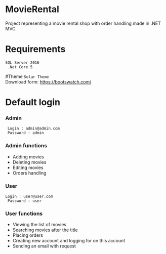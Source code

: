 # MovieRental
Project representing a movie rental shop with order handling made in .NET MVC 

# Requirements
`` SQL Server 2016 ``
<br/>
`` .Net Core 5``
<br/>

#Theme
``Solar Theme``
<br/>
Download form: https://bootswatch.com/
<br/>

# Default login
### Admin
`` Login : admin@admin.com``
<br/>
`` Password : admin``
<br/>

### Admin functions
- Adding movies
- Deleting movies
- Editing movies
 - Orders handling

### User
``Login : user@user.com``
<br/>
`` Password : user``
<br/>
### User functions
 - Viewing the list of movies
 - Searching movies after the title
 - Placing orders
 - Creating new account and logging for on this account
 - Sending an email with request
